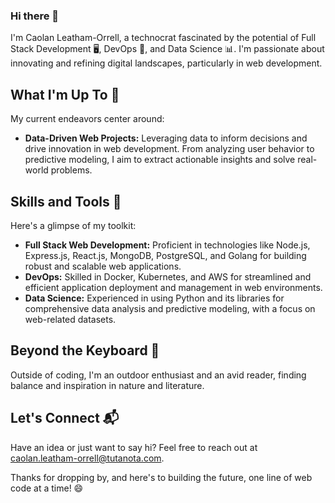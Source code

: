 ### Hi there 👋

I'm Caolan Leatham-Orrell, a technocrat fascinated by the potential of Full Stack Development 🖥️, DevOps 🐳, and Data Science 📊. I'm passionate about innovating and refining digital landscapes, particularly in web development.

## What I'm Up To 🌱

My current endeavors center around:

- **Data-Driven Web Projects:** Leveraging data to inform decisions and drive innovation in web development. From analyzing user behavior to predictive modeling, I aim to extract actionable insights and solve real-world problems.

## Skills and Tools 🧰

Here's a glimpse of my toolkit:

- **Full Stack Web Development:** Proficient in technologies like Node.js, Express.js, React.js, MongoDB, PostgreSQL, and Golang for building robust and scalable web applications.
- **DevOps:** Skilled in Docker, Kubernetes, and AWS for streamlined and efficient application deployment and management in web environments.
- **Data Science:** Experienced in using Python and its libraries for comprehensive data analysis and predictive modeling, with a focus on web-related datasets.

## Beyond the Keyboard 🌲

Outside of coding, I'm an outdoor enthusiast and an avid reader, finding balance and inspiration in nature and literature.

## Let's Connect 📬

Have an idea or just want to say hi? Feel free to reach out at caolan.leatham-orrell@tutanota.com.

Thanks for dropping by, and here's to building the future, one line of web code at a time! 😄
